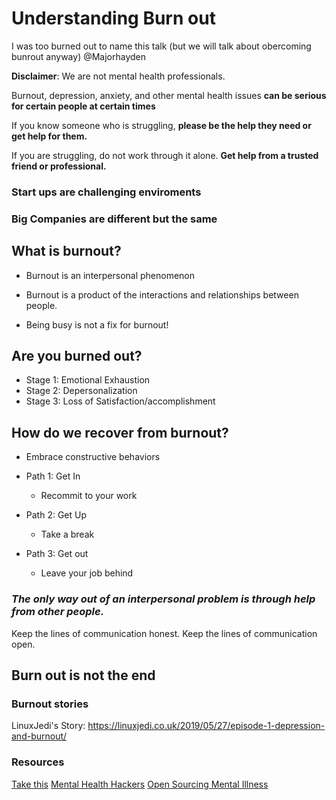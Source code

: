 # Understanding Burn out 

I was too burned out to name this talk (but we will talk about obercoming bunrout anyway)
@Majorhayden 

**Disclaimer**: We are not mental health professionals.

Burnout, depression, anxiety, and other mental health issues
**can be serious for certain people at certain times**

If you know someone who is struggling,
**please be the help they need or get help for them.**

If you are struggling, do not work through it alone.
**Get help from a trusted friend or professional.**

### Start ups are challenging enviroments



### Big Companies are different but the same 

## What is burnout?

* Burnout is an interpersonal phenomenon 
* Burnout is a product of the interactions and relationships between people.

* Being busy is not a fix for burnout! 

## Are you burned out?

* Stage 1: Emotional Exhaustion
* Stage 2: Depersonalization 
* Stage 3: Loss of Satisfaction/accomplishment

## How do we recover from burnout?

* Embrace constructive behaviors 

* Path 1: Get In 
    - Recommit to your work 
* Path 2: Get Up
    - Take a break 
* Path 3: Get out 
    - Leave your job behind 



### ***The only way out of an interpersonal problem is through help from other people.***
Keep the lines of communication honest.
Keep the lines of communication open.

## Burn out is not the end

### Burnout stories

LinuxJedi's Story: https://linuxjedi.co.uk/2019/05/27/episode-1-depression-and-burnout/

### Resources 
[Take this](https://www.takethis.org/)
[Mental Health Hackers](https://www.mentalhealthhackers.org/)
[Open Sourcing Mental Illness](https://osmihelp.org/)


